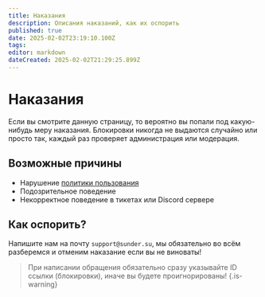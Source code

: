```yaml
---
title: Наказания
description: Описания наказаний, как их оспорить
published: true
date: 2025-02-02T23:19:10.100Z
tags: 
editor: markdown
dateCreated: 2025-02-02T21:29:25.899Z
---
```


# Наказания

Если вы смотрите данную страницу, то вероятно вы попали под какую-нибудь меру наказания. 
Блокировки никогда не выдаются случайно или просто так, каждый раз проверяет администрация или модерация.

## Возможные причины

* Нарушение [политики пользования](https://sunder.su/p/tos)
* Подозрительное поведение
* Некорректное поведение в тикетах или Discord сервере

## Как оспорить?

Напишите нам на почту `support@sunder.su`, мы обязательно во всём разберемся и отменим наказание если вы не виноваты!

> При написании обращения обязательно сразу указывайте ID ссылки (блокировки), иначе вы будете проигнорированы!
{.is-warning}

